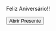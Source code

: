 <!DOCTYPE html>
<body background="pngtree-balloon-frame-with-beautiful-sparkle-png-image_6217808.png">
    <img class="imagem"
        src="christmas-gift-design-on-a-transparent-background-round-gift-box-design-with-pink-color-wrap-paper-and-golden-color-ribbon-gift-image-for-birthdays-anniversaries-weddings-or-christmas-events-free-png.webp"
        alt="">
    <footer>
        <p>Feliz Aniversário!!</p>
        <input type="button" class="buton" onclick="TrocarImg()" value="Abrir Presente">
    </footer>
    <script src="script.js"></script>
</body>

